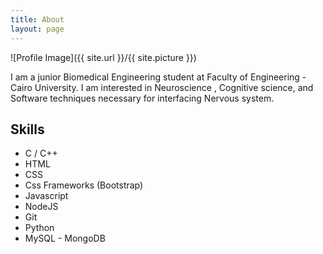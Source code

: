 ```yaml
---
title: About
layout: page
---
```

![Profile Image]({{ site.url }}/{{ site.picture }})

<p>I am a junior Biomedical Engineering student at Faculty of Engineering - Cairo University. I am interested in Neuroscience , Cognitive science, and Software techniques necessary for interfacing Nervous system.</p>
<!-- <p>I am a junior Biomedical Engineering student.</p>-->
 
 <h2>Skills</h2>

<ul class="skill-list">
	<li>C / C++</li>
	<li>HTML </li>
	<li>CSS</li>
	<li>Css Frameworks (Bootstrap)</li>
	<li>Javascript</li>
	<li>NodeJS</li>
	<li>Git</li>
	<li>Python</li>
	<li>MySQL - MongoDB</li>
</ul>

<!-- <h2>Projects</h2>

<ul>
	<li><a href="https://github.com/">Lorem Lorem</a></li>
	<li><a href="https://github.com/">Ipsum Dolor</a></li>
	<li><a href="https://github.com/">Dolor Lorem</a></li>
</ul> -->

